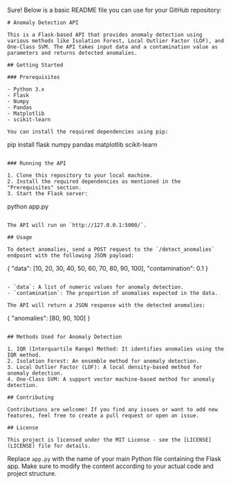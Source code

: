 Sure! Below is a basic README file you can use for your GitHub repository:

```
# Anomaly Detection API

This is a Flask-based API that provides anomaly detection using various methods like Isolation Forest, Local Outlier Factor (LOF), and One-Class SVM. The API takes input data and a contamination value as parameters and returns detected anomalies.

## Getting Started

### Prerequisites

- Python 3.x
- Flask
- Numpy
- Pandas
- Matplotlib
- scikit-learn

You can install the required dependencies using pip:

```
pip install flask numpy pandas matplotlib scikit-learn
```

### Running the API

1. Clone this repository to your local machine.
2. Install the required dependencies as mentioned in the "Prerequisites" section.
3. Start the Flask server:

```
python app.py
```

The API will run on `http://127.0.0.1:5000/`.

## Usage

To detect anomalies, send a POST request to the `/detect_anomalies` endpoint with the following JSON payload:

```
{
  "data": [10, 20, 30, 40, 50, 60, 70, 80, 90, 100],
  "contamination": 0.1
}
```

- `data`: A list of numeric values for anomaly detection.
- `contamination`: The proportion of anomalies expected in the data.

The API will return a JSON response with the detected anomalies:

```
{
  "anomalies": [80, 90, 100]
}
```

## Methods Used for Anomaly Detection

1. IQR (Interquartile Range) Method: It identifies anomalies using the IQR method.
2. Isolation Forest: An ensemble method for anomaly detection.
3. Local Outlier Factor (LOF): A local density-based method for anomaly detection.
4. One-Class SVM: A support vector machine-based method for anomaly detection.

## Contributing

Contributions are welcome! If you find any issues or want to add new features, feel free to create a pull request or open an issue.

## License

This project is licensed under the MIT License - see the [LICENSE](LICENSE) file for details.
```

Replace `app.py` with the name of your main Python file containing the Flask app. Make sure to modify the content according to your actual code and project structure.
